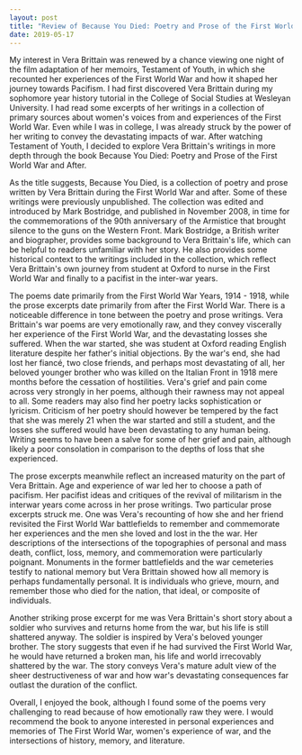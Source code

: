 ```yaml
---
layout: post
title: "Review of Because You Died: Poetry and Prose of the First World War and After by Vera Brittain"
date: 2019-05-17
---
```

My interest in Vera Brittain was renewed by a chance viewing one night of the film adaptation of her memoirs, Testament of Youth, in which she recounted her experiences of the First World War and how it shaped her journey towards Pacifism. I had first discovered Vera Brittain during my sophomore year history tutorial in the College of Social Studies at Wesleyan University. I had read some excerpts of her writings in a collection of primary sources about women's voices from and experiences of the First World War. Even while I was in college, I was already struck by the power of her writing to convey the devastating impacts of war. After watching Testament of Youth, I decided to explore Vera Brittain's writings in more depth through the book Because You Died: Poetry and Prose of the First World War and After.

As the title suggests, Because You Died, is a collection of poetry and prose written by Vera Brittain during the First World War and after. Some of these writings were previously unpublished. The collection was edited and introduced by Mark Bostridge, and published in November 2008, in time for the commemorations of the 90th anniversary of the Armistice that brought silence to the guns on the Western Front. Mark Bostridge, a British writer and biographer, provides some background to Vera Brittain's life, which can be helpful to readers unfamiliar with her story. He also provides some historical context to the writings included in the collection, which reflect Vera Brittain's own journey from student at Oxford to nurse in the First World War and finally to a pacifist in the inter-war years.

The poems date primarily from the First World War Years, 1914 - 1918, while the prose excerpts date primarily from after the First World War. There is a noticeable difference in tone between the poetry and prose writings. Vera Brittain's war poems are very emotionally raw, and they convey viscerally her experience of the First World War, and the devastating losses she suffered. When the war started, she was student at Oxford reading English literature despite her father's initial objections. By the war's end, she had lost her fiancé, two close friends, and perhaps most devastating of all, her beloved younger brother who was killed on the Italian Front in 1918 mere months before the cessation of hostilities. Vera's grief and pain come across very strongly in her poems, although their rawness may not appeal to all. Some readers may also find her poetry lacks sophistication or lyricism. Criticism of her poetry should however be tempered by the fact that she was merely 21 when the war started and still a student, and the losses she suffered would have been devastating to any human being. Writing seems to have been a salve for some of her grief and pain, although likely a poor consolation in comparison to the depths of loss that she experienced. 

The prose excerpts meanwhile reflect an increased maturity on the part of Vera Brittain. Age and experience of war led her to choose a path of pacifism. Her pacifist ideas and critiques of the revival of militarism in the interwar years come across in her prose writings. Two particular prose excerpts struck me. One was Vera's recounting of how she and her friend revisited the First World War battlefields to remember and commemorate her experiences and the men she loved and lost in the the war. Her descriptions of the intersections of the topographies of personal and mass death, conflict, loss, memory, and commemoration were particularly poignant. Monuments in the former battlefields and the war cemeteries testify to national memory but Vera Brittain showed how all memory is perhaps fundamentally personal. It is individuals who grieve, mourn, and remember those who died for the nation, that ideal, or composite of individuals. 

Another striking prose excerpt for me was Vera Brittain's short story about a soldier who survives and returns home from the war, but his life is still shattered anyway. The soldier is inspired by Vera's beloved younger brother. The story suggests that even if he had survived the First World War, he would have returned a broken man, his life and world irrecovably shattered by the war. The story conveys Vera's mature adult view of the sheer destructiveness of war and how war's devastating consequences far outlast the duration of the conflict. 

Overall, I enjoyed the book, although I found some of the poems very challenging to read because of how emotionally raw they were. I would recommend the book to anyone interested in personal experiences and memories of The First World War, women's experience of war, and the intersections of history, memory, and literature.
